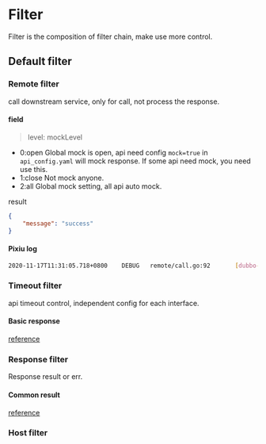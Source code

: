 # Filter

Filter is the composition of filter chain, make use more control.

## Default filter

### Remote filter

call downstream service, only for call, not process the response. 

#### field

> level: mockLevel 
 
- 0:open Global mock is open, api need config `mock=true` in `api_config.yaml` will mock response. If some api need mock, you need use this. 
- 1:close Not mock anyone.
- 2:all Global mock setting, all api auto mock.

result
```json
{
    "message": "success"
}
```

#### Pixiu log 
```bash
2020-11-17T11:31:05.718+0800    DEBUG   remote/call.go:92       [dubbo-go-pixiu] client call resp:map[age:88 iD:3213 name:tiecheng time:<nil>]
```

### Timeout filter

api timeout control, independent config for each interface.

#### Basic response

[reference](../user/response.md#timeout)

### Response filter

Response result or err.

#### Common result

[reference](../sample/dubbo-body.md)

### Host filter

 